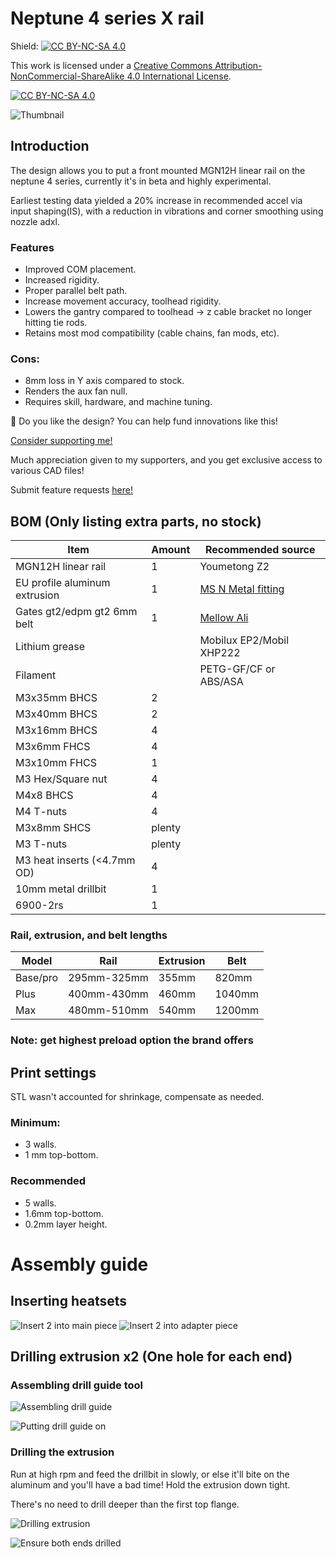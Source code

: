 # Neptune 4 series X rail

Shield: [![CC BY-NC-SA 4.0][cc-by-nc-sa-shield]][cc-by-nc-sa]

This work is licensed under a
[Creative Commons Attribution-NonCommercial-ShareAlike 4.0 International License][cc-by-nc-sa].

[![CC BY-NC-SA 4.0][cc-by-nc-sa-image]][cc-by-nc-sa]

[cc-by-nc-sa]: http://creativecommons.org/licenses/by-nc-sa/4.0/
[cc-by-nc-sa-image]: https://licensebuttons.net/l/by-nc-sa/4.0/88x31.png
[cc-by-nc-sa-shield]: https://img.shields.io/badge/License-CC%20BY--NC--SA%204.0-lightgrey.svg

![Thumbnail](Images/Thumbnail.png)

## Introduction

The design allows you to put a front mounted MGN12H linear rail on the neptune 4 series, currently it's in beta and highly experimental.

Earliest testing data yielded a 20% increase in recommended accel via input shaping(IS), with a reduction in vibrations and corner smoothing using nozzle adxl.

### Features
- Improved COM placement.
- Increased rigidity.
- Proper parallel belt path.
- Increase movement accuracy, toolhead rigidity.
- Lowers the gantry compared to toolhead -> z cable bracket no longer hitting tie rods.
- Retains most mod compatibility (cable chains, fan mods, etc).
### Cons:
- 8mm loss in Y axis compared to stock.
- Renders the aux fan null.
- Requires skill, hardware, and machine tuning.

🤩 Do you like the design? You can help fund innovations like this!

[Consider supporting me!](https://buymeacoffee.com/silencedfrost)

Much appreciation given to my supporters, and you get exclusive access to various CAD files!

Submit feature requests [here!](https://trello.com/b/vacGVoLQ/cad-modelling-requests)

## BOM (Only listing extra parts, no stock)

|Item                         |Amount|Recommended source                                             |
|-----------------------------|------|---------------------------------------------------------------|
|MGN12H linear rail           |1     |Youmetong Z2                                                   |
|EU profile aluminum extrusion|1     |[MS N Metal fitting](https://s.click.aliexpress.com/e/_oCB5XCB)|
|Gates gt2/edpm gt2 6mm belt  |1     |[Mellow Ali](https://s.click.aliexpress.com/e/_oFvKV4n)        |
|Lithium grease               |      |Mobilux EP2/Mobil XHP222                                       |
|Filament                     |      |PETG-GF/CF or ABS/ASA                                          |
|M3x35mm BHCS                 |2     |                                                               |
|M3x40mm BHCS                 |2     |                                                               |
|M3x16mm BHCS                 |4     |                                                               |
|M3x6mm FHCS                  |4     |                                                               |
|M3x10mm FHCS                 |1     |                                                               |
|M3 Hex/Square nut            |4     |                                                               |
|M4x8 BHCS                    |4     |                                                               |
|M4 T-nuts                    |4     |                                                               |
|M3x8mm SHCS                  |plenty|                                                               |
|M3 T-nuts                    |plenty|                                                               |
|M3 heat inserts (<4.7mm OD)  |4     |                                                               |
|10mm metal drillbit          |1     |                                                               |
|6900-2rs                     |1     |                                                               |

### Rail, extrusion, and belt lengths

|Model   |Rail       |Extrusion       |Belt  |
|--------|-----------|----------------|------|
|Base/pro|295mm-325mm|355mm           |820mm |
|Plus    |400mm-430mm|460mm           |1040mm|
|Max     |480mm-510mm|540mm           |1200mm|

### Note: get highest preload option the brand offers

## Print settings

STL wasn't accounted for shrinkage, compensate as needed.

### Minimum:
- 3 walls.
- 1 mm top-bottom.
### Recommended
- 5 walls.
- 1.6mm top-bottom.
- 0.2mm layer height.

# Assembly guide

## Inserting heatsets

![Insert 2 into main piece](Images/Main%20piece%20-%20heatset%20insert.png)
![Insert 2 into adapter piece](Images/Adapter%20piece%20-%20heatset%20insert.png)

## Drilling extrusion x2 (One hole for each end)

### Assembling drill guide tool

![Assembling drill guide](Images/Extrusion%20drill%20jig%20-%20assembly.png)

![Putting drill guide on](Images/Extrusion%20drill%20jig%20-%20assembly2.png)

### Drilling the extrusion

Run at high rpm and feed the drillbit in slowly, or else it'll bite on the aluminum and you'll have a bad time! Hold the extrusion down tight.

There's no need to drill deeper than the first top flange.

![Drilling extrusion](Images/Extrusion%20-%20drill.png)

![Ensure both ends drilled](Images/Extrusion%20-%20ensure.png)
